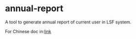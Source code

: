 # annual-report

A tool to generate annual report of current user in LSF system.

For Chinese doc in:[link](https://blog.msgmsh.top/archives/annual-report-xiao-gong-ju)

